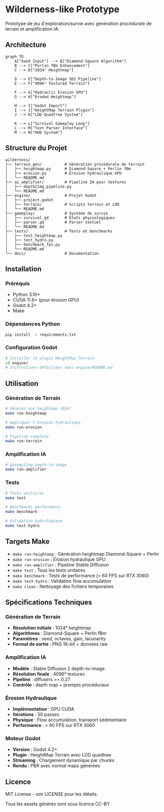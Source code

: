 # Wilderness-like Prototype

Prototype de jeu d'exploration/survie avec génération procédurale de terrain et amplification IA.

## Architecture

```mermaid
graph TD
    A["Seed Input"] --> B["Diamond-Square Algorithm"]
    B --> C["Perlin fBm Enhancement"]
    C --> D["1024² Heightmap"]
    
    D --> E["Depth-to-Image SD2 Pipeline"]
    E --> F["4096² Textured Terrain"]
    
    F --> G["Hydraulic Erosion GPU"]
    G --> H["Eroded Heightmap"]
    
    H --> I["Godot Import"]
    I --> J["HeightMap Terrain Plugin"]
    J --> K["LOD Quadtree System"]
    
    K --> L["Survival Gameplay Loop"]
    L --> M["Text Parser Interface"]
    M --> N["HUD System"]
```

## Structure du Projet

```
wilderness/
├── terrain_gen/          # Génération procédurale de terrain
│   ├── heightmap.py      # Diamond-Square + Perlin fBm
│   ├── erosion.py        # Érosion hydraulique GPU
│   └── README.md
├── ai_amplifier/         # Pipeline IA pour textures
│   ├── depth2img_pipeline.py
│   └── README.md
├── engine/               # Projet Godot
│   ├── project.godot
│   ├── terrain/          # Scripts terrain et LOD
│   └── README.md
├── gameplay/             # Système de survie
│   ├── survival.gd       # États physiologiques
│   ├── parser.gd         # Parser textuel
│   └── README.md
├── tests/                # Tests et benchmarks
│   ├── test_heightmap.py
│   ├── test_hydro.py
│   ├── benchmark_fps.py
│   └── README.md
└── docs/                 # Documentation
```

## Installation

### Prérequis
- Python 3.10+
- CUDA 11.8+ (pour érosion GPU)
- Godot 4.2+
- Make

### Dépendances Python
```bash
pip install -r requirements.txt
```

### Configuration Godot
```bash
# Installer le plugin HeightMap Terrain
cd engine/
# Instructions détaillées dans engine/README.md
```

## Utilisation

### Génération de Terrain
```bash
# Générer une heightmap 1024²
make run-heightmap

# Appliquer l'érosion hydraulique
make run-erosion

# Pipeline complète
make run-terrain
```

### Amplification IA
```bash
# Upsampling depth-to-image
make run-amplifier
```

### Tests
```bash
# Tests unitaires
make test

# Benchmarks performance
make benchmark

# Validation hydrologique
make test-hydro
```

## Targets Make

- `make run-heightmap` : Génération heightmap Diamond-Square + Perlin
- `make run-erosion` : Érosion hydraulique GPU
- `make run-amplifier` : Pipeline Stable Diffusion
- `make test` : Tous les tests unitaires
- `make benchmark` : Tests de performance (> 60 FPS sur RTX 3060)
- `make test-hydro` : Validation flow accumulation
- `make clean` : Nettoyage des fichiers temporaires

## Spécifications Techniques

### Génération de Terrain
- **Résolution initiale** : 1024² heightmap
- **Algorithmes** : Diamond-Square + Perlin fBm
- **Paramètres** : seed, octaves, gain, lacunarity
- **Format de sortie** : PNG 16-bit + données raw

### Amplification IA
- **Modèle** : Stable Diffusion 2 depth-to-image
- **Résolution finale** : 4096² textures
- **Pipeline** : diffusers >= 0.27
- **Contrôle** : depth map + prompts procéduraux

### Érosion Hydraulique
- **Implémentation** : GPU CUDA
- **Itérations** : 50 passes
- **Physique** : Flow accumulation, transport sédimentaire
- **Performance** : > 60 FPS sur RTX 3060

### Moteur Godot
- **Version** : Godot 4.2+
- **Plugin** : HeightMap Terrain avec LOD quadtree
- **Streaming** : Chargement dynamique par chunks
- **Rendu** : PBR avec normal maps générées

## Licence

MIT License - voir LICENSE pour les détails.

Tous les assets générés sont sous licence CC-BY. 